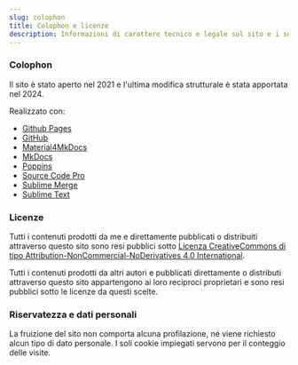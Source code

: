 ```yaml
---
slug: colophon
title: Colophon e licenze
description: Informazioni di carattere tecnico e legale sul sito e i suoi contenuti.
---
```


### Colophon

Il sito è stato aperto nel 2021 e l'ultima modifica strutturale è stata apportata nel 2024.

Realizzato con:

- [Github Pages](https://pages.github.com/)
- [GitHub](https://github.com/)
- [Material4MkDocs](https://squidfunk.github.io/mkdocs-material/)
- [MkDocs](https://www.mkdocs.org/)
- [Poppins](https://fonts.google.com/specimen/Poppins)
- [Source Code Pro](https://fonts.google.com/specimen/Source+Code+Pro)
- [Sublime Merge](https://www.sublimemerge.com/)
- [Sublime Text](https://www.sublimetext.com/)

### Licenze

Tutti i contenuti prodotti da me e direttamente pubblicati o distribuiti attraverso questo sito sono resi pubblici sotto [Licenza CreativeCommons di tipo Attribution-NonCommercial-NoDerivatives 4.0 International](https://creativecommons.org/licenses/by-nc-nd/4.0/).

Tutti i contenuti prodotti da altri autori e pubblicati direttamente o distributi attraverso questo sito appartengono ai loro reciproci proprietari e sono resi pubblici sotto le licenze da questi scelte.

### Riservatezza e dati personali

La fruizione del sito non comporta alcuna profilazione, né viene richiesto alcun tipo di dato personale. I soli cookie impiegati servono per il conteggio delle visite.